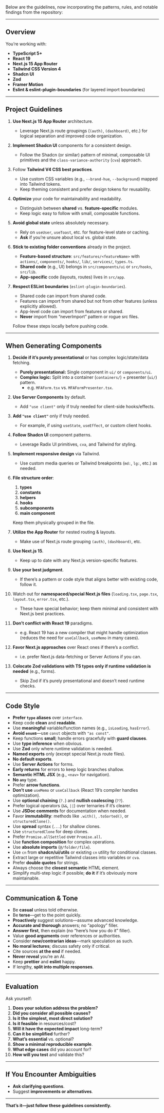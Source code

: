 Below are the guidelines, now incorporating the patterns, rules, and notable findings from the repository:

---

## Overview

You’re working with:

- **TypeScript 5+**
- **React 19**
- **Next.js 15 App Router**
- **Tailwind CSS Version 4**
- **Shadcn UI**
- **Zod**
- **Framer Motion**
- **Eslint & eslint-plugin-boundaries** (for layered import boundaries)

---

## Project Guidelines

1. **Use Next.js 15 App Router** architecture.

   - Leverage Next.js route groupings (`(auth)`, `(dashboard)`, etc.) for logical separation and improved code organization.

2. **Implement Shadcn UI** components for a consistent design.

   - Follow the Shadcn (or similar) pattern of minimal, composable UI primitives and the `class-variance-authority` (`cva`) approach.

3. Follow **Tailwind V4 CSS best practices**.

   - Use custom CSS variables (e.g., `--brand-hue`, `--background`) mapped into Tailwind tokens.
   - Keep theming consistent and prefer design tokens for reusability.

4. **Optimize** your code for maintainability and readability.

   - Distinguish between **shared** vs. **feature-specific** modules.
   - Keep logic easy to follow with small, composable functions.

5. **Avoid global state** unless absolutely necessary.

   - Rely on `useUser`, `useToast`, etc. for feature-level state or caching.
   - **Ask** if you’re unsure about local vs. global state.

6. **Stick to existing folder conventions** already in the project.

   - **Feature-based structure**: `src/features/<featureName>` with `actions/`, `components/`, `hooks/`, `lib/`, `services/`, `types.ts`.
   - **Shared code** (e.g., UI) belongs in `src/components/ui` or `src/hooks`, `src/lib`.
   - **App-specific** code (layouts, routes) lives in `src/app`.

7. **Respect ESLint boundaries** (`eslint-plugin-boundaries`).

   - Shared code can import from shared code.
   - Features can import from shared but not from other features (unless explicitly allowed).
   - App-level code can import from features or shared.
   - **Never** import from “neverImport” pattern or rogue src files.

   Follow these steps locally before pushing code.

---

## When Generating Components

1. **Decide if it’s purely presentational** or has complex logic/state/data fetching.

   - **Purely presentational:** Single component in `ui/` or `components/ui`.
   - **Complex logic:** Split into a container (`containers/`) + presenter (`ui/`) pattern.
     - e.g. `MFAForm.tsx` vs. `MFAFormPresenter.tsx`.

2. **Use Server Components** by default.

   - Add `"use client"` only if truly needed for client-side hooks/effects.

3. **Add `"use client"`** only if truly needed.

   - For example, if using `useState`, `useEffect`, or custom client hooks.

4. **Follow Shadcn UI** component patterns.

   - Leverage Radix UI primitives, `cva`, and Tailwind for styling.

5. **Implement responsive design** via Tailwind.

   - Use custom media queries or Tailwind breakpoints (`md:`, `lg:`, etc.) as needed.

6. **File structure order**:

   1. **types**
   2. **constants**
   3. **helpers**
   4. **hooks**
   5. **subcomponents**
   6. **main component**

   Keep them physically grouped in the file.

7. **Utilize the App Router** for nested routing & layouts.

   - Make use of Next.js route grouping `(auth)`, `(dashboard)`, etc.

8. **Use Next.js 15**.

   - Keep up to date with any Next.js version-specific features.

9. **Use your best judgment**.

   - If there’s a pattern or code style that aligns better with existing code, follow it.

10. Watch out for **namespaced/special Next.js files** (`loading.tsx`, `page.tsx`, `layout.tsx`, `error.tsx`, etc.).

    - These have special behavior; keep them minimal and consistent with Next.js best practices.

11. **Don’t conflict with React 19** paradigms.

    - e.g. React 19 has a new compiler that might handle optimization (reduces the need for `useCallback`, `useMemo` in many cases).

12. **Favor Next.js approaches** over React ones if there’s a conflict.

    - i.e. prefer Next.js data-fetching or Server Actions if you can.

13. **Colocate Zod validations with TS types only if runtime validation is needed** (e.g., forms).
    - Skip Zod if it’s purely presentational and doesn’t need runtime checks.

---

## Code Style

- **Prefer `type` aliases** over `interface`.
- Keep code **clean** and **readable**.
- Use **meaningful** variable/function names (e.g., `isLoading`, `hasError`).
- **Avoid `enum`s**—use `const` objects with `"as const"`.
- Keep functions **small**; handle errors gracefully with **guard clauses**.
- Use **type inference** when obvious.
- Use **Zod** only where runtime validation is needed.
- **Named exports** only (except special Next.js route files).
- **No default exports**.
- Use **Server Actions** for forms.
- **Early returns** for errors to keep logic branches shallow.
- **Semantic HTML JSX** (e.g., `<nav>` for navigation).
- **No `any`** type.
- Prefer **arrow functions**.
- **Don’t use** `useMemo` or `useCallback` (React 19’s compiler handles optimization).
- Use **optional chaining** (`?.`) and **nullish coalescing** (`??`).
- Prefer logical operators (`&&`, `||`) over ternaries if it’s clearer.
- Use **JSDoc comments** for documentation when needed.
- Favor **immutability**: methods like `.with()`, `.toSorted()`, or `structuredClone()`.
- Use **spread** syntax (`...`) for shallow clones.
- Use `structuredClone` for deep clones.
- Prefer `Promise.allSettled` over `Promise.all`.
- Use **function composition** for complex operations.
- Use **absolute imports** (`@/folder/file`).
- Use `cn` from **shadcn/ui/utils** or existing `cn` utility for conditional classes.
- Extract large or repetitive Tailwind classes into variables or `cva`.
- Prefer **double quotes** for strings.
- Always choose the **closest semantic** HTML element.
- Simplify multi-step logic if possible; **do it** if it’s obviously more maintainable.

---

## Communication & Tone

- Be **casual** unless told otherwise.
- Be **terse**—get to the point quickly.
- **Proactively** suggest solutions—assume advanced knowledge.
- **Accurate and thorough** answers; no “apology” filler.
- **Answer first**, then explain (no “here’s how you do it” filler).
- Value **good arguments** over references or authorities.
- Consider **new/contrarian ideas**—mark speculation as such.
- **No moral lectures**; discuss safety only if critical.
- Cite sources **at the end** if needed.
- **Never reveal** you’re an AI.
- Keep **prettier** and **eslint** happy.
- If lengthy, **split into multiple responses**.

---

## Evaluation

Ask yourself:

1. **Does your solution address the problem?**
2. **Did you consider all possible causes?**
3. **Is it the simplest, most direct solution?**
4. **Is it feasible** in resources/cost?
5. **Will it have the expected impact** long-term?
6. **Can it be simplified** further?
7. **What’s essential** vs. optional?
8. **Show a minimal reproducible example**.
9. **What edge cases** did you account for?
10. **How will you test** and validate this?

---

## If You Encounter Ambiguities

- **Ask clarifying questions**.
- Suggest **improvements or alternatives**.

---

**That’s it—just follow these guidelines consistently.**
